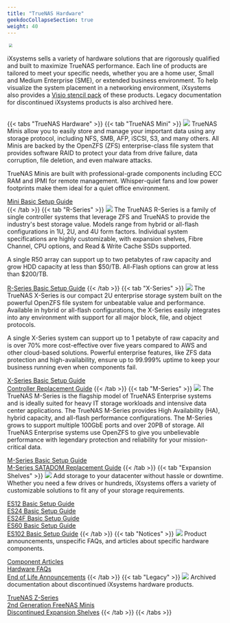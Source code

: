 ```yaml
---
title: "TrueNAS Hardware"
geekdocCollapseSection: true
weight: 40
---
```


<img src="/images/HeroR50andR40.png" style="scale:50%;">

iXsystems sells a variety of hardware solutions that are rigorously qualified and built to maximize TrueNAS performance.
Each line of products are tailored to meet your specific needs, whether you are a home user, Small and Medium Enterprise (SME), or extended business environment.
To help visualize the system placement in a networking environment, iXsystems also provides a [Visio stencil pack](/Hardware/stencils/) of these products.
Legacy documentation for discontinued iXsystems products is also archived here.
<br><br>

{{< tabs "TrueNAS Hardware" >}}
{{< tab "TrueNAS Mini" >}}
<img class="topic-image" src="/images/Mini_Family_Lineup_HERO_Image_Final_compressor.png">
TrueNAS Minis allow you to easily store and manage your important data using any storage protocol, including NFS, SMB, AFP, iSCSI, S3, and many others.
All Minis are backed by the OpenZFS (ZFS) enterprise-class file system that provides software RAID to protect your data from drive failure, data corruption, file deletion, and even malware attacks.

TrueNAS Minis are built with professional-grade components including ECC RAM and IPMI for remote management. Whisper-quiet fans and low power footprints make them ideal for a quiet office environment.

[Mini Basic Setup Guide](/Hardware/mini/MiniBSG/)<br>
{{< /tab >}}
{{< tab "R-Series" >}}
<img class="topic-image" src="/images/HeroR50andR40.png">
The TrueNAS R-Series is a family of single controller systems that leverage ZFS and TrueNAS to provide the industry's best storage value.
Models range from hybrid or all-flash configurations in 1U, 2U, and 4U form factors.
Individual system specifications are highly customizable, with expansion shelves, Fibre Channel, CPU options, and Read & Write Cache SSDs supported.

A single R50 array can support up to two petabytes of raw capacity and grow HDD capacity at less than $50/TB.
All-Flash options can grow at less than $200/TB.

[R-Series Basic Setup Guide](/Hardware/r-series/RSeriesBSG/)
{{< /tab >}}
{{< tab "X-Series" >}}
<img class="topic-image" src="/images/Hero-XSeries.png">
The TrueNAS X-Series is our compact 2U enterprise storage system built on the powerful OpenZFS file system for unbeatable value and performance.
Available in hybrid or all-flash configurations, the X-Series easily integrates into any environment with support for all major block, file, and object protocols.

A single X-Series system can support up to 1 petabyte of raw capacity and is over 70% more cost-effective over five years compared to AWS and other cloud-based solutions.
Powerful enterprise features, like ZFS data protection and high-availability, ensure up to 99.999% uptime to keep your business running even when components fail.

[X-Series Basic Setup Guide](/Hardware/x-series/xseries-bsg/)<br>
[Controller Replacement Guide](/Hardware/x-series/x-series-controller-replacement/)
{{< /tab >}}
{{< tab "M-Series" >}}
<img class="topic-image" src="/images/Hero-TrueNASM50-compressor.png">
The TrueNAS M-Series is the flagship model of TrueNAS Enterprise systems and is ideally suited for heavy IT storage workloads and intensive data center applications.
The TrueNAS M-Series provides High Availability (HA), hybrid capacity, and all-flash performance configurations.
The M-Series grows to support multiple 100GbE ports and over 20PB of storage.
All TrueNAS Enterprise systems use OpenZFS to give you unbelievable performance with legendary protection and reliability for your mission-critical data.

[M-Series Basic Setup Guide](/Hardware/m-series/mseries-3g/)<br>
[M-Series SATADOM Replacement Guide](/Hardware/m-series/m-series-satadom-replacement/)
{{< /tab >}}
{{< tab "Expansion Shelves" >}}
<img class="topic-image" src="/images/tn_es60.png">
Add storage to your datacenter without hassle or downtime.
Whether you need a few drives or hundreds, iXsystems offers a variety of customizable solutions to fit any of your storage requirements.

[ES12 Basic Setup Guide](/Hardware/expansion-shelves/es12-bsg/)<br>
[ES24 Basic Setup Guide](/Hardware/expansion-shelves/es24-bsg/)<br>
[ES24F Basic Setup Guide](/Hardware/expansion-shelves/ES24FBSG/)<br>
[ES60 Basic Setup Guide](/Hardware/expansion-shelves/es60-bsg/)<br>
[ES102 Basic Setup Guide](/Hardware/expansion-shelves/ES102BSG/)
{{< /tab >}}
{{< tab "Notices" >}}
<img class="topic-image" src="/images/Promote.jpg">
Product announcements, unspecific FAQs, and articles about specific hardware components.

[Component Articles](/Hardware/notices/componentarticles/)<br>
[Hardware FAQs](/Hardware/notices/faqs/)<br>
[End of Life Announcements](/Hardware/notices/eolnotices/)
{{< /tab >}}
{{< tab "Legacy" >}}
<img class="topic-image" src="/images/z-series.jpg">
Archived documentation about discontinued iXsystems hardware products.

[TrueNAS Z-Series](/Hardware/legacy/z-series/)<br>
[2nd Generation FreeNAS Minis](/Hardware/legacy/mini-gen2/)<br>
[Discontinued Expansion Shelves](/Hardware/legacy/expansion-shelves/)
{{< /tab >}}
{{< /tabs >}}